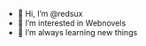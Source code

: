 - 👋 Hi, I’m @redsux
- 👀 I’m interested in Webnovels
- 🌱 I’m always learning new things

<!---
redsux/redsux is a ✨ special ✨ repository because its `README.md` (this file) appears on your GitHub profile.
You can click the Preview link to take a look at your changes.
--->
